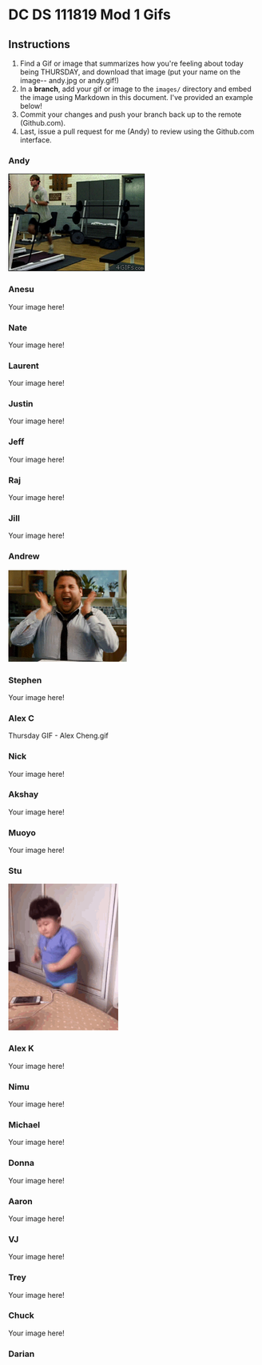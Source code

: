 # DC DS 111819 Mod 1 Gifs

## Instructions

1. Find a Gif or image that summarizes how you're feeling about today being THURSDAY, and download that image (put your name on the image-- andy.jpg or andy.gif!)
1. In a **branch**, add your gif or image to the `images/` directory and embed the image using Markdown in this document.  I've provided an example below!
1. Commit your changes and push your branch back up to the remote (Github.com).
1. Last, issue a pull request for me (Andy) to review using the Github.com interface.

### Andy
![tfw Friday's almost here](images/andy.gif)

### Anesu
Your image here!

### Nate
Your image here!

### Laurent
Your image here!

### Justin
Your image here!

### Jeff
Your image here!

### Raj
Your image here!

### Jill
Your image here!

### Andrew
![tfw Friday's almost here](images/andrew.gif)

### Stephen
Your image here!

### Alex C
Thursday GIF - Alex Cheng.gif

### Nick
Your image here!

### Akshay
Your image here!

### Muoyo
Your image here!

### Stu
![tfw Friday's almost here](images/Stu.gif)

### Alex K
Your image here!

### Nimu
Your image here!

### Michael
Your image here!

### Donna
Your image here!

### Aaron
Your image here!

### VJ
Your image here!

### Trey
Your image here!

### Chuck
Your image here!

### Darian
